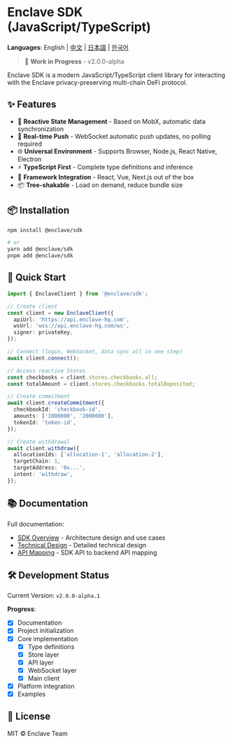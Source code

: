 # Enclave SDK (JavaScript/TypeScript)

**Languages**: English | [中文](./README.zh.md) | [日本語](./README.ja.md) | [한국어](./README.ko.md)

> 🚧 **Work in Progress** - v2.0.0-alpha

Enclave SDK is a modern JavaScript/TypeScript client library for interacting with the Enclave privacy-preserving multi-chain DeFi protocol.

## ✨ Features

- 🔄 **Reactive State Management** - Based on MobX, automatic data synchronization
- 🔌 **Real-time Push** - WebSocket automatic push updates, no polling required
- 🌐 **Universal Environment** - Supports Browser, Node.js, React Native, Electron
- ⚡ **TypeScript First** - Complete type definitions and inference
- 🎯 **Framework Integration** - React, Vue, Next.js out of the box
- 📦 **Tree-shakable** - Load on demand, reduce bundle size

## 📦 Installation

```bash
npm install @enclave/sdk

# or
yarn add @enclave/sdk
pnpm add @enclave/sdk
```

## 🚀 Quick Start

```typescript
import { EnclaveClient } from '@enclave/sdk';

// Create client
const client = new EnclaveClient({
  apiUrl: 'https://api.enclave-hq.com',
  wsUrl: 'wss://api.enclave-hq.com/ws',
  signer: privateKey,
});

// Connect (login, WebSocket, data sync all in one step)
await client.connect();

// Access reactive Stores
const checkbooks = client.stores.checkbooks.all;
const totalAmount = client.stores.checkbooks.totalDeposited;

// Create commitment
await client.createCommitment({
  checkbookId: 'checkbook-id',
  amounts: ['1000000', '2000000'],
  tokenId: 'token-id',
});

// Create withdrawal
await client.withdraw({
  allocationIds: ['allocation-1', 'allocation-2'],
  targetChain: 1,
  targetAddress: '0x...',
  intent: 'withdraw',
});
```

## 📚 Documentation

Full documentation:

- [SDK Overview](./docs/SDK_OVERVIEW.md) - Architecture design and use cases
- [Technical Design](./docs/SDK_JS_DESIGN.md) - Detailed technical design
- [API Mapping](./docs/SDK_API_MAPPING.md) - SDK API to backend API mapping

## 🛠️ Development Status

Current Version: `v2.0.0-alpha.1`

**Progress**:
- [x] Documentation
- [x] Project initialization
- [x] Core implementation
  - [x] Type definitions
  - [x] Store layer
  - [x] API layer
  - [x] WebSocket layer
  - [x] Main client
- [x] Platform integration
- [x] Examples

## 📄 License

MIT © Enclave Team

